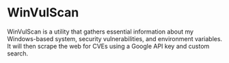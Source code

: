 # WinVulScan
WinVulScan is a utility that gathers essential information about my Windows-based system, security vulnerabilities, and environment variables. It will then scrape the web for CVEs using a Google API key and custom search.
